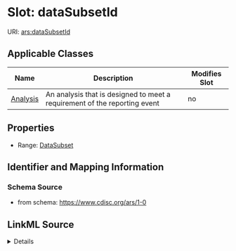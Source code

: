 # Slot: dataSubsetId

URI: [ars:dataSubsetId](https://www.cdisc.org/ars/1-0dataSubsetId)



<!-- no inheritance hierarchy -->




## Applicable Classes

| Name | Description | Modifies Slot |
| --- | --- | --- |
[Analysis](Analysis.md) | An analysis that is designed to meet a requirement of the reporting event |  no  |







## Properties

* Range: [DataSubset](DataSubset.md)





## Identifier and Mapping Information







### Schema Source


* from schema: https://www.cdisc.org/ars/1-0




## LinkML Source

<details>
```yaml
name: dataSubsetId
from_schema: https://www.cdisc.org/ars/1-0
rank: 1000
alias: dataSubsetId
domain_of:
- Analysis
range: DataSubset
inlined: false

```
</details>